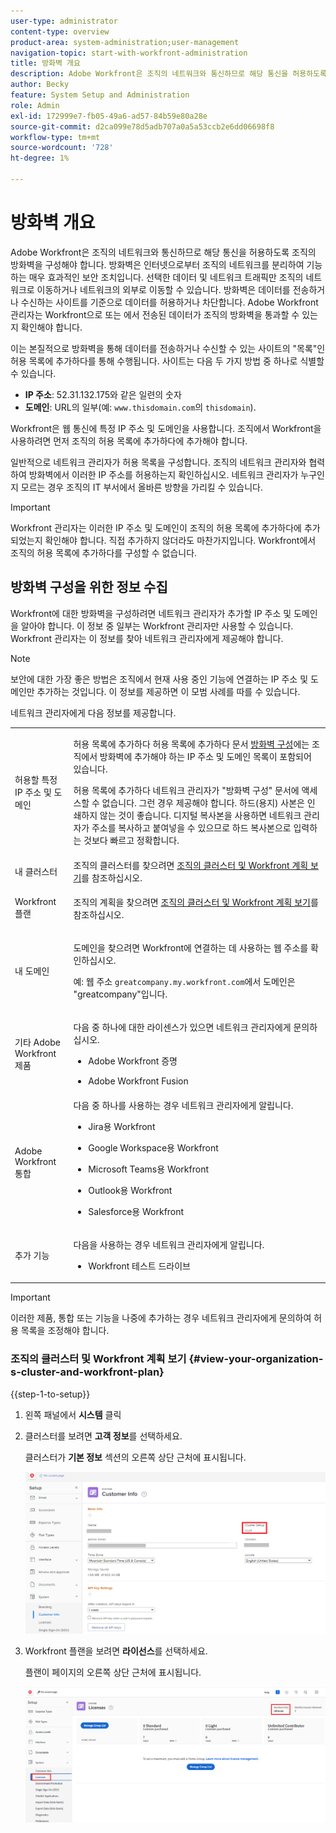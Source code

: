 ```yaml
---
user-type: administrator
content-type: overview
product-area: system-administration;user-management
navigation-topic: start-with-workfront-administration
title: 방화벽 개요
description: Adobe Workfront은 조직의 네트워크와 통신하므로 해당 통신을 허용하도록 조직의 방화벽을 구성해야 합니다. 방화벽은 인터넷으로부터 조직의 네트워크를 분리하여 기능하는 매우 효과적인 보안 조치입니다. 선택한 데이터 및 네트워크 트래픽만 조직의 네트워크로 이동하거나 네트워크의 외부로 이동할 수 있습니다. 방화벽은 데이터를 전송하거나 수신하는 사이트를 기준으로 데이터를 허용하거나 차단합니다. Adobe Workfront 관리자는 Workfront으로 또는 에서 전송된 데이터가 조직의 방화벽을 통과할 수 있는지 확인해야 합니다.
author: Becky
feature: System Setup and Administration
role: Admin
exl-id: 172999e7-fb05-49a6-ad57-84b59e80a28e
source-git-commit: d2ca099e78d5adb707a0a5a53ccb2e6dd06698f8
workflow-type: tm+mt
source-wordcount: '728'
ht-degree: 1%

---
```


# 방화벽 개요

Adobe Workfront은 조직의 네트워크와 통신하므로 해당 통신을 허용하도록 조직의 방화벽을 구성해야 합니다. 방화벽은 인터넷으로부터 조직의 네트워크를 분리하여 기능하는 매우 효과적인 보안 조치입니다. 선택한 데이터 및 네트워크 트래픽만 조직의 네트워크로 이동하거나 네트워크의 외부로 이동할 수 있습니다. 방화벽은 데이터를 전송하거나 수신하는 사이트를 기준으로 데이터를 허용하거나 차단합니다. Adobe Workfront 관리자는 Workfront으로 또는 에서 전송된 데이터가 조직의 방화벽을 통과할 수 있는지 확인해야 합니다.

이는 본질적으로 방화벽을 통해 데이터를 전송하거나 수신할 수 있는 사이트의 &quot;목록&quot;인 허용 목록에 추가하다를 통해 수행됩니다. 사이트는 다음 두 가지 방법 중 하나로 식별할 수 있습니다.

* **IP 주소**: 52.31.132.175와 같은 일련의 숫자
* **도메인**: URL의 일부(예: `www.thisdomain.com`의 `thisdomain`).

Workfront은 웹 통신에 특정 IP 주소 및 도메인을 사용합니다. 조직에서 Workfront을 사용하려면 먼저 조직의 허용 목록에 추가하다에 추가해야 합니다.

일반적으로 네트워크 관리자가 허용 목록을 구성합니다. 조직의 네트워크 관리자와 협력하여 방화벽에서 이러한 IP 주소를 허용하는지 확인하십시오. 네트워크 관리자가 누구인지 모르는 경우 조직의 IT 부서에서 올바른 방향을 가리킬 수 있습니다.

>[!IMPORTANT]
>
>Workfront 관리자는 이러한 IP 주소 및 도메인이 조직의 허용 목록에 추가하다에 추가되었는지 확인해야 합니다. 직접 추가하지 않더라도 마찬가지입니다. Workfront에서 조직의 허용 목록에 추가하다를 구성할 수 없습니다.

## 방화벽 구성을 위한 정보 수집

Workfront에 대한 방화벽을 구성하려면 네트워크 관리자가 추가할 IP 주소 및 도메인을 알아야 합니다. 이 정보 중 일부는 Workfront 관리자만 사용할 수 있습니다. Workfront 관리자는 이 정보를 찾아 네트워크 관리자에게 제공해야 합니다.

>[!NOTE]
>
>보안에 대한 가장 좋은 방법은 조직에서 현재 사용 중인 기능에 연결하는 IP 주소 및 도메인만 추가하는 것입니다. 이 정보를 제공하면 이 모범 사례를 따를 수 있습니다.

네트워크 관리자에게 다음 정보를 제공합니다.

<table style="table-layout:auto"> 
 <col> 
 <col> 
 <tbody> 
  <tr> 
   <td role="rowheader">허용할 특정 IP 주소 및 도메인</td> 
   <td> <p>허용 목록에 추가하다 허용 목록에 추가하다 문서 <a href="../../administration-and-setup/get-started-wf-administration/configure-your-firewall.md" class="MCXref xref">방화벽 구성</a>에는 조직에서 방화벽에 추가해야 하는 IP 주소 및 도메인 목록이 포함되어 있습니다. </p> <p>허용 목록에 추가하다 네트워크 관리자가 "방화벽 구성" 문서에 액세스할 수 없습니다. 그런 경우 제공해야 합니다. 하드(용지) 사본은 인쇄하지 않는 것이 좋습니다. 디지털 복사본을 사용하면 네트워크 관리자가 주소를 복사하고 붙여넣을 수 있으므로 하드 복사본으로 입력하는 것보다 빠르고 정확합니다.</p> </td> 
  </tr> 
  <tr> 
   <td role="rowheader">내 클러스터</td> 
   <td>조직의 클러스터를 찾으려면 <a href="#view-your-organization-s-cluster-and-workfront-plan" class="MCXref xref">조직의 클러스터 및 Workfront 계획 보기</a>를 참조하십시오.</td> 
  </tr> 
  <tr> 
   <td role="rowheader">Workfront 플랜</td> 
   <td> <p>조직의 계획을 찾으려면 <a href="#view-your-organization-s-cluster-and-workfront-plan" class="MCXref xref">조직의 클러스터 및 Workfront 계획 보기</a>를 참조하십시오.</p> </td> 
  </tr> 
  <tr> 
   <td role="rowheader">내 도메인</td> 
   <td> <p>도메인을 찾으려면 Workfront에 연결하는 데 사용하는 웹 주소를 확인하십시오.</p> <p>예: 웹 주소 <code>greatcompany.my.workfront.com</code>에서 도메인은 "greatcompany"입니다.</p> </td> 
  </tr> 
  <tr> 
   <td role="rowheader">기타 Adobe Workfront 제품</td> 
   <td> <p>다음 중 하나에 대한 라이센스가 있으면 네트워크 관리자에게 문의하십시오.</p> 
    <ul> 
     <li> <p>Adobe Workfront 증명</p> </li> 
     <li> <p>Adobe Workfront Fusion </p> </li> 
    </ul> </td> 
  </tr> 
  <tr> 
   <td role="rowheader">Adobe Workfront 통합</td> 
   <td>다음 중 하나를 사용하는 경우 네트워크 관리자에게 알립니다.
    <ul>
     <li><p>Jira용 Workfront</p></li>
     <li><p>Google Workspace용 Workfront</p></li>
     <li><p>Microsoft Teams용 Workfront</p></li>
     <li><p>Outlook용 Workfront</p></li>
     <li><p>Salesforce용 Workfront</p></li>
    </ul></td> 
  </tr> 
  <tr> 
   <td role="rowheader">추가 기능</td> 
   <td> <p>다음을 사용하는 경우 네트워크 관리자에게 알립니다.</p> 
    <ul> 
     <li> <p>Workfront 테스트 드라이브</p> </li> 
    </ul> </td>
  </tr> 
 </tbody> 
</table>

>[!IMPORTANT]
>
>이러한 제품, 통합 또는 기능을 나중에 추가하는 경우 네트워크 관리자에게 문의하여 허용 목록을 조정해야 합니다.

### 조직의 클러스터 및 Workfront 계획 보기 {#view-your-organization-s-cluster-and-workfront-plan}

{{step-1-to-setup}}

1. 왼쪽 패널에서 **시스템** 클릭
1. 클러스터를 보려면 **고객 정보**&#x200B;를 선택하세요.

   클러스터가 **기본 정보** 섹션의 오른쪽 상단 근처에 표시됩니다.

   ![클러스터 찾기](assets/locate-cluster.png)

1. Workfront 플랜을 보려면 **라이선스**&#x200B;를 선택하세요.

   플랜이 페이지의 오른쪽 상단 근처에 표시됩니다.

   ![계획 찾기](assets/locate-plan.png)
